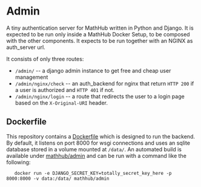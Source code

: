 # Admin

A tiny authentication server for MathHub written in Python and Django. 
It is expected to be run only inside a MathHub Docker Setup, to be composed with the other components. 
It expects to be run together with an NGINX as auth_server url. 

It consists of only three routes:
* `/admin/` -- a django admin instance to get free and cheap user management
* `/admin/nginx/check` -- an auth_backend for nginx that return `HTTP 200` if a user is authorized and `HTTP 401` if not. 
* `/admin/nginx/login` -- a route that redirects the user to a login page based on the `X-Original-URI` header. 

## Dockerfile

This repository contains a [Dockerfile](Dockerfile) which is designed to run the backend. 
By default, it listens on port 8000 for wsgi connections and uses an sqlite database stored in a volume mounted at `/data/`. 
An automated build is available under [mathhub/admin](https://hub.docker.com/r/mathhub/admin) and can be run with a command like the following:

```
   docker run -e DJANGO_SECRET_KEY=totally_secret_key_here -p 8000:8000 -v data:/data/ mathhub/admin
```